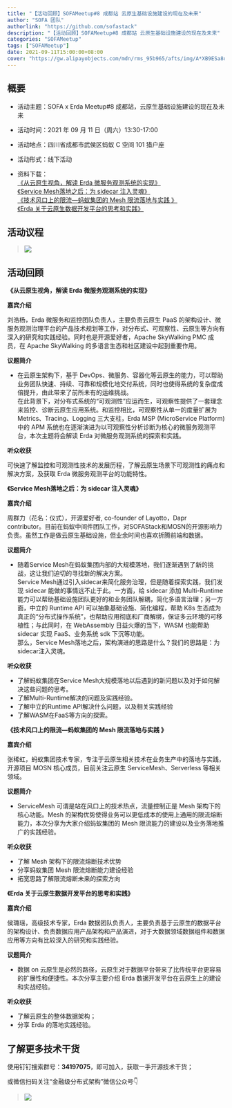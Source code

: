 ```yaml
---
title: "【活动回顾】SOFAMeetup#8 成都站 云原生基础设施建设的现在及未来"
author: "SOFA 团队"
authorlink: "https://github.com/sofastack"
description: "【活动回顾】SOFAMeetup#8 成都站 云原生基础设施建设的现在及未来"
categories: "SOFAMeetup"
tags: ["SOFAMeetup"]
date: 2021-09-11T15:00:00+08:00
cover: "https://gw.alipayobjects.com/mdn/rms_95b965/afts/img/A*XB9ESa8q8PwAAAAAAAAAAAAAARQnAQ"
---
```


## 概要

- 活动主题：SOFA x Erda Meetup#8 成都站，云原生基础设施建设的现在及未来

- 活动时间：2021 年 09 月 11 日（周六）13:30-17:00

- 活动地点：四川省成都市武侯区蚂蚁 C 空间 101 猎户座

- 活动形式：线下活动

- 资料下载：<br/>
[《从云原生视角，解读 Erda 微服务观测系统的实现》](https://gw.alipayobjects.com/os/bmw-prod/75201cac-3aff-499b-8715-8809c00ae977.pdf)<br/>
[《Service Mesh落地之后：为 sidecar 注入灵魂》](https://gw.alipayobjects.com/os/bmw-prod/ce6c26b1-c98e-4d9f-b9ef-21ad42e012c7.pdf)<br/>
[《技术风口上的限流—蚂蚁集团的 Mesh 限流落地与实践 》](https://gw.alipayobjects.com/os/bmw-prod/82be6ceb-89e0-4d4e-9cc9-42128fc2491f.pdf)<br/>
[《Erda 关于云原生数据开发平台的思考和实践》](https://gw.alipayobjects.com/os/bmw-prod/26189392-95ec-403c-9187-b8af6a22ee95.pdf)

## 活动议程

>![](https://gw.alipayobjects.com/mdn/rms_1c90e8/afts/img/A*OEPXQoXiFB0AAAAAAAAAAAAAARQnAQ)

## 活动回顾 

**《从云原生视角，解读 Erda 微服务观测系统的实现》**

**嘉宾介绍**

刘浩杨，Erda 微服务和监控团队负责人，主要负责云原生 PaaS 的架构设计、微服务观测治理平台的产品技术规划等工作，对分布式、可观察性、云原生等方向有深入的研究和实践经验。同时也是开源爱好者，Apache SkyWalking PMC 成员，在 Apache SkyWalking 的多语言生态和社区建设中起到重要作用。 

**议题简介**

- 在云原生架构下，基于 DevOps、微服务、容器化等云原生的能力，可以帮助业务团队快速、持续、可靠和规模化地交付系统，同时也使得系统的复杂度成倍提升，由此带来了前所未有的运维挑战。<br/>
在此背景下，对分布式系统的“可观测性”应运而生，可观察性提供了一套理念来监控、诊断云原生应用系统。和监控相比，可观察性从单一的度量扩展为 Metrics、Tracing、Logging 三大支柱，Erda MSP (MicroService Platform) 中的 APM 系统也在逐渐演进为以可观察性分析诊断为核心的微服务观测平台，本次主题将会解读 Erda 对微服务观测系统的探索和实践。

**听众收获**

可快速了解监控和可观测性技术的发展历程，了解云原生场景下可观测性的痛点和解决方案，及获取 Erda 微服务观测平台的功能特性。

**《Service Mesh落地之后：为 sidecar 注入灵魂》**

**嘉宾介绍**

周群力（花名：仪式），开源爱好者, co-founder of Layotto，Dapr contributor。目前在蚂蚁中间件团队工作，对SOFAStack和MOSN的开源影响力负责。虽然工作是做云原生基础设施，但业余时间也喜欢折腾前端和数据。

**议题简介**

- 随着Service Mesh在蚂蚁集团内部的大规模落地，我们逐渐遇到了新的挑战，这让我们迫切的寻找新的解决方案。<br/>
Service Mesh通过引入sidecar来简化服务治理，但是随着探索实践，我们发现 sidecar 能做的事情远不止于此。一方面，给 sidecar 添加 Multi-Runtime 能力可以帮助基础设施团队更好的和业务团队解耦，简化多语言治理；另一方面，中立的 Runtime API 可以抽象基础设施、简化编程，帮助 K8s 生态成为真正的“分布式操作系统”，也帮助应用彻底和厂商解绑，保证多云环境的可移植性；与此同时，在 WebAssembly 日益火爆的当下，WASM 也能帮助 sidecar 实现 FaaS、业务系统 sdk 下沉等功能。<br/>
那么，Service Mesh落地之后，架构演进的思路是什么？我们的思路是：为sidecar注入灵魂。

**听众收获**

- 了解蚂蚁集团在Service Mesh大规模落地以后遇到的新问题以及对于如何解决这些问题的思考。
- 了解Multi-Runtime解决的问题及实践经验。
- 了解中立的Runtime API解决什么问题，以及相关实践经验
- 了解WASM在FaaS等方向的探索。

**《技术风口上的限流—蚂蚁集团的 Mesh 限流落地与实践 》**

**嘉宾介绍**

张稀虹，蚂蚁集团技术专家，专注于云原生相关技术在业务生产中的落地与实践，开源项目 MOSN 核心成员，目前关注云原生 ServiceMesh、Serverless 等相关领域。

**议题简介**

- ServiceMesh 可谓是站在风口上的技术热点，流量控制正是 Mesh 架构下的核心功能。Mesh 的架构优势使得业务可以更低成本的使用上通用的限流熔断能力，本次分享为大家介绍蚂蚁集团的 Mesh 限流能力的建设以及业务落地推广的实践经验。

**听众收获**

- 了解 Mesh 架构下的限流熔断技术优势
- 分享蚂蚁集团 Mesh 限流熔断能力建设经验
- 拓宽思路了解限流熔断未来的探索方向

**《Erda 关于云原生数据开发平台的思考和实践》**

**嘉宾介绍**

侯璐瑶，高级技术专家，Erda 数据团队负责人，主要负责基于云原生的数据平台的架构设计、负责数据应用产品架构和产品演进，对于大数据领域数据组件和数据应用等方向有比较深入的研究和实践经验。

**议题简介**

- 数据 on 云原生是必然的路径，云原生对于数据平台带来了比传统平台更容易的扩展性和便捷性。本次分享主要介绍 Erda 数据开发平台在云原生上的建设和实战经验。

**听众收获**

- 了解云原生的整体数据架构；
- 分享 Erda 的落地实践经验。

## 了解更多技术干货

使用钉钉搜索群号：**34197075**，即可加入，获取一手开源技术干货；

或微信扫码关注“金融级分布式架构”微信公众号👇

>![](https://gw.alipayobjects.com/mdn/sofastack/afts/img/A*5aK0RYuH9vgAAAAAAAAAAAAAARQnAQ)
